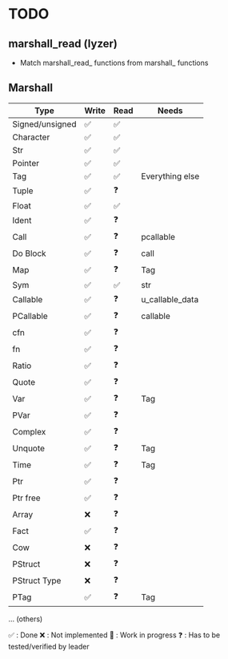 # TODO

## marshall_read (lyzer)
 - Match marshall\_read_ functions from marshall_ functions

## Marshall

|       Type      | Write  |  Read  |      Needs      |
| --------------- | ------ | ------ | --------------- |
| Signed/unsigned |   ✅   |   ✅   |
| Character       |   ✅   |   ✅   |
| Str             |   ✅   |   ✅   |
| Pointer         |   ✅   |   ✅   |
| Tag             |   ✅   |   ✅   | Everything else |
| Tuple           |   ✅   |   ❓   |
| Float           |   ✅   |   ✅   |
| Ident           |   ✅   |   ❓   |
| Call            |   ✅   |   ❓   | pcallable       |
| Do Block        |   ✅   |   ❓   | call            |
| Map             |   ✅   |   ❓   | Tag             |
| Sym             |   ✅   |   ✅   | str
| Callable        |   ✅   |   ❓   | u_callable_data |
| PCallable       |   ✅   |   ❓   | callable |
| cfn             |   ✅   |   ❓   |
| fn              |   ✅   |   ❓   |
| Ratio           |   ✅   |   ❓   |
| Quote           |   ✅   |   ❓   |
| Var             |   ✅   |   ❓   | Tag             |
| PVar            |   ✅   |   ❓   |
| Complex         |   ✅   |   ❓   |
| Unquote         |   ✅   |   ❓   | Tag             |
| Time            |   ✅   |   ❓   | Tag             |
| Ptr             |   ✅   |   ❓   |
| Ptr free        |   ✅   |   ❓   |
| Array           |   ❌   |   ❓   |
| Fact            |   ✅   |   ❓   |
| Cow             |   ❌   |   ❓   |
| PStruct         |   ❌   |   ❓   |
| PStruct Type    |   ❌   |   ❓   |
| PTag            |   ✅   |   ❓   | Tag             |
... (others)

✅ : Done
❌ : Not implemented
🚧 : Work in progress
❓ : Has to be tested/verified by leader

